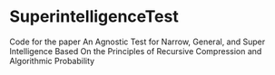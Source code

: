 # SuperintelligenceTest
Code for the paper An Agnostic Test for Narrow, General, and Super Intelligence Based On the Principles of Recursive Compression and Algorithmic Probability
